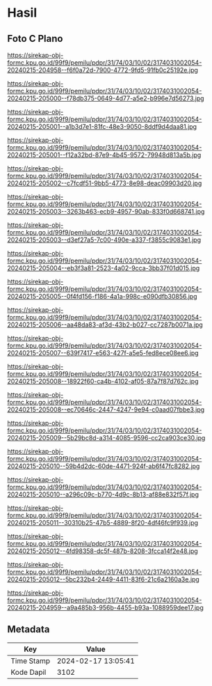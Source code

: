 # Hasil

## Foto C Plano

https://sirekap-obj-formc.kpu.go.id/99f9/pemilu/pdpr/31/74/03/10/02/3174031002054-20240215-204958--f6f0a72d-7900-4772-9fd5-91fb0c25192e.jpg

https://sirekap-obj-formc.kpu.go.id/99f9/pemilu/pdpr/31/74/03/10/02/3174031002054-20240215-205000--f78db375-0649-4d77-a5e2-b996e7d56273.jpg

https://sirekap-obj-formc.kpu.go.id/99f9/pemilu/pdpr/31/74/03/10/02/3174031002054-20240215-205001--a1b3d7e1-81fc-48e3-9050-8ddf9d4daa81.jpg

https://sirekap-obj-formc.kpu.go.id/99f9/pemilu/pdpr/31/74/03/10/02/3174031002054-20240215-205001--f12a32bd-87e9-4b45-9572-79948d813a5b.jpg

https://sirekap-obj-formc.kpu.go.id/99f9/pemilu/pdpr/31/74/03/10/02/3174031002054-20240215-205002--c7fcdf51-9bb5-4773-8e98-deac09903d20.jpg

https://sirekap-obj-formc.kpu.go.id/99f9/pemilu/pdpr/31/74/03/10/02/3174031002054-20240215-205003--3263b463-ecb9-4957-90ab-833f0d668741.jpg

https://sirekap-obj-formc.kpu.go.id/99f9/pemilu/pdpr/31/74/03/10/02/3174031002054-20240215-205003--d3ef27a5-7c00-490e-a337-f3855c9083e1.jpg

https://sirekap-obj-formc.kpu.go.id/99f9/pemilu/pdpr/31/74/03/10/02/3174031002054-20240215-205004--eb3f3a81-2523-4a02-9cca-3bb37f01d015.jpg

https://sirekap-obj-formc.kpu.go.id/99f9/pemilu/pdpr/31/74/03/10/02/3174031002054-20240215-205005--0f4fd156-f186-4a1a-998c-e090dfb30856.jpg

https://sirekap-obj-formc.kpu.go.id/99f9/pemilu/pdpr/31/74/03/10/02/3174031002054-20240215-205006--aa48da83-af3d-43b2-b027-cc7287b0071a.jpg

https://sirekap-obj-formc.kpu.go.id/99f9/pemilu/pdpr/31/74/03/10/02/3174031002054-20240215-205007--639f7417-e563-427f-a5e5-fed8ece08ee6.jpg

https://sirekap-obj-formc.kpu.go.id/99f9/pemilu/pdpr/31/74/03/10/02/3174031002054-20240215-205008--18922f60-ca4b-4102-af05-87a7f87d762c.jpg

https://sirekap-obj-formc.kpu.go.id/99f9/pemilu/pdpr/31/74/03/10/02/3174031002054-20240215-205008--ec70646c-2447-4247-9e94-c0aad07fbbe3.jpg

https://sirekap-obj-formc.kpu.go.id/99f9/pemilu/pdpr/31/74/03/10/02/3174031002054-20240215-205009--5b29bc8d-a314-4085-9596-cc2ca903ce30.jpg

https://sirekap-obj-formc.kpu.go.id/99f9/pemilu/pdpr/31/74/03/10/02/3174031002054-20240215-205010--59b4d2dc-60de-4471-924f-ab6f47fc8282.jpg

https://sirekap-obj-formc.kpu.go.id/99f9/pemilu/pdpr/31/74/03/10/02/3174031002054-20240215-205010--a296c09c-b770-4d9c-8b13-af88e832f57f.jpg

https://sirekap-obj-formc.kpu.go.id/99f9/pemilu/pdpr/31/74/03/10/02/3174031002054-20240215-205011--30310b25-47b5-4889-8f20-4df46fc9f939.jpg

https://sirekap-obj-formc.kpu.go.id/99f9/pemilu/pdpr/31/74/03/10/02/3174031002054-20240215-205012--4fd98358-dc5f-487b-8208-3fcca14f2e48.jpg

https://sirekap-obj-formc.kpu.go.id/99f9/pemilu/pdpr/31/74/03/10/02/3174031002054-20240215-205012--5bc232b4-2449-4411-83f6-21c6a2160a3e.jpg

https://sirekap-obj-formc.kpu.go.id/99f9/pemilu/pdpr/31/74/03/10/02/3174031002054-20240215-204959--a9a485b3-956b-4455-b93a-1088959dee17.jpg


## Metadata

| Key        | Value               |
| ---------- | ------------------- |
| Time Stamp | 2024-02-17 13:05:41 |
| Kode Dapil | 3102                |



